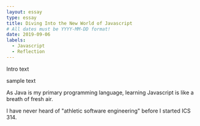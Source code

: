 ```yaml
---
layout: essay
type: essay
title: Diving Into the New World of Javascript
# All dates must be YYYY-MM-DD format!
date: 2019-09-06
labels:
  - Javascript
  - Reflection
---
```

Intro text

sample text

  As Java is my primary programming language, learning Javascript is like a breath of fresh air.

  I have never heard of "athletic software engineering" before I started ICS 314.
